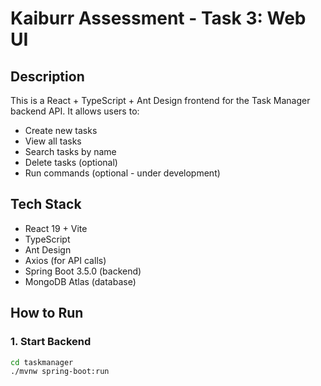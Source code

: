 # Kaiburr Assessment - Task 3: Web UI

## Description
This is a React + TypeScript + Ant Design frontend for the Task Manager backend API. It allows users to:
- Create new tasks
- View all tasks
- Search tasks by name
- Delete tasks (optional)
- Run commands (optional - under development)

## Tech Stack
- React 19 + Vite
- TypeScript
- Ant Design
- Axios (for API calls)
- Spring Boot 3.5.0 (backend)
- MongoDB Atlas (database)

## How to Run
### 1. Start Backend
```bash
cd taskmanager
./mvnw spring-boot:run
